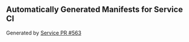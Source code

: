 ## Automatically Generated Manifests for Service CI
Generated by [Service PR #563](https://github.com/trustyai-explainability/trustyai-explainability/pull/563)
